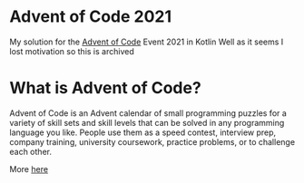 # Advent of Code 2021
My solution for the [Advent of Code](https://adventofcode.com/) Event 2021 in Kotlin
Well as it seems I lost motivation so this is archived

# What is Advent of Code?
Advent of Code is an Advent calendar of small programming puzzles for a variety of skill sets and skill levels that can be solved in any programming language you like. People use them as a speed contest, interview prep, company training, university coursework, practice problems, or to challenge each other.

More [here](https://adventofcode.com/2021/about)
